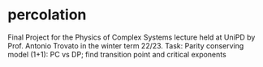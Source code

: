 # percolation
Final Project for the Physics of Complex Systems lecture held at UniPD by Prof. Antonio Trovato in the winter term 22/23.
Task: Parity conserving model (1+1): PC vs DP; find transition point and critical exponents